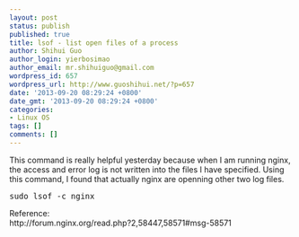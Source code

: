 ```yaml
---
layout: post
status: publish
published: true
title: lsof - list open files of a process
author: Shihui Guo
author_login: yierbosimao
author_email: mr.shihuiguo@gmail.com
wordpress_id: 657
wordpress_url: http://www.guoshihui.net/?p=657
date: '2013-09-20 08:29:24 +0800'
date_gmt: '2013-09-20 08:29:24 +0800'
categories:
- Linux OS
tags: []
comments: []
---
```

<p>This command is really helpful yesterday because when I am running nginx, the access and error log is not written into the files I have specified. Using this command, I found that actually nginx are openning other two log files.</p>
<pre>
sudo lsof -c nginx
</pre>
<p>Reference:<br />
http://forum.nginx.org/read.php?2,58447,58571#msg-58571</p>
